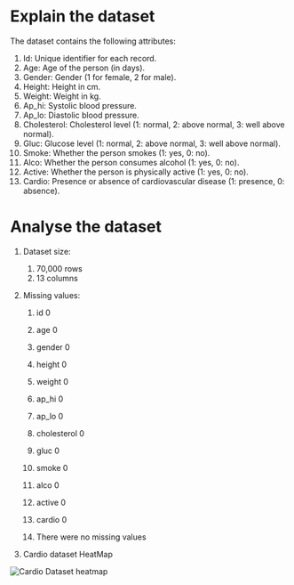 # Explain the dataset

The dataset contains the following attributes:

1. Id: Unique identifier for each record.
2. Age: Age of the person (in days).
3. Gender: Gender (1 for female, 2 for male).
4. Height: Height in cm.
5. Weight: Weight in kg.
6. Ap_hi: Systolic blood pressure.
7. Ap_lo: Diastolic blood pressure.
8. Cholesterol: Cholesterol level (1: normal, 2: above normal, 3: well above normal).
9. Gluc: Glucose level (1: normal, 2: above normal, 3: well above normal).
10. Smoke: Whether the person smokes (1: yes, 0: no).
11. Alco: Whether the person consumes alcohol (1: yes, 0: no).
12. Active: Whether the person is physically active (1: yes, 0: no).
13. Cardio: Presence or absence of cardiovascular disease (1: presence, 0: absence).

# Analyse the dataset

1. Dataset size: 
	1. 70,000 rows
	2. 13 columns 

2. Missing values:
	1. id             0
	2. age            0
	3. gender         0
	4. height         0
	5. weight         0
	6. ap_hi          0
	7. ap_lo          0
	8. cholesterol    0
	9. gluc           0
	10. smoke          0
	11. alco           0
	12. active         0
	13. cardio         0

	14. There were no missing values

3. Cardio dataset HeatMap

![Cardio Dataset heatmap](https://drive.google.com/uc?export=view&id=1dhXhIi0W-sqSZrV2K4-VN7UumuZXRGxF)
